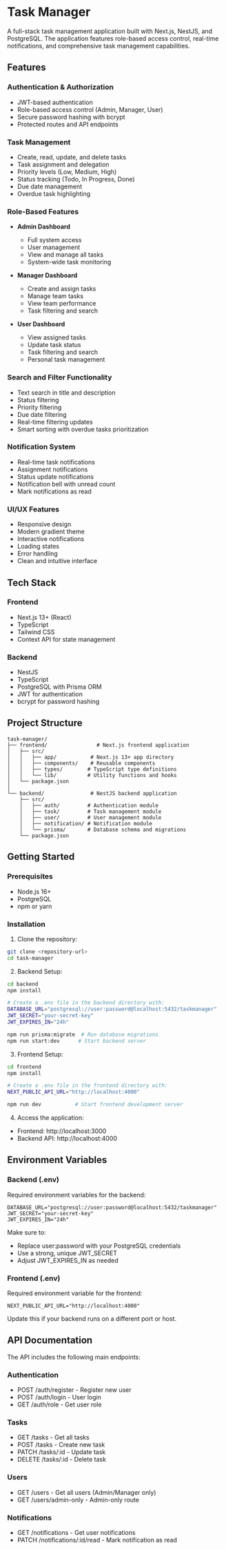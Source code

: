 # Task Manager

A full-stack task management application built with Next.js, NestJS, and PostgreSQL. The application features role-based access control, real-time notifications, and comprehensive task management capabilities.

## Features

### Authentication & Authorization
- JWT-based authentication
- Role-based access control (Admin, Manager, User)
- Secure password hashing with bcrypt
- Protected routes and API endpoints

### Task Management
- Create, read, update, and delete tasks
- Task assignment and delegation
- Priority levels (Low, Medium, High)
- Status tracking (Todo, In Progress, Done)
- Due date management
- Overdue task highlighting

### Role-Based Features
- **Admin Dashboard**
  - Full system access
  - User management
  - View and manage all tasks
  - System-wide task monitoring

- **Manager Dashboard**
  - Create and assign tasks
  - Manage team tasks
  - View team performance
  - Task filtering and search

- **User Dashboard**
  - View assigned tasks
  - Update task status
  - Task filtering and search
  - Personal task management

### Search and Filter Functionality
- Text search in title and description
- Status filtering
- Priority filtering
- Due date filtering
- Real-time filtering updates
- Smart sorting with overdue tasks prioritization

### Notification System
- Real-time task notifications
- Assignment notifications
- Status update notifications
- Notification bell with unread count
- Mark notifications as read

### UI/UX Features
- Responsive design
- Modern gradient theme
- Interactive notifications
- Loading states
- Error handling
- Clean and intuitive interface

## Tech Stack

### Frontend
- Next.js 13+ (React)
- TypeScript
- Tailwind CSS
- Context API for state management

### Backend
- NestJS
- TypeScript
- PostgreSQL with Prisma ORM
- JWT for authentication
- bcrypt for password hashing

## Project Structure

```
task-manager/
├── frontend/                # Next.js frontend application
│   ├── src/
│   │   ├── app/           # Next.js 13+ app directory
│   │   ├── components/    # Reusable components
│   │   ├── types/        # TypeScript type definitions
│   │   └── lib/          # Utility functions and hooks
│   └── package.json
│
└── backend/               # NestJS backend application
    ├── src/
    │   ├── auth/         # Authentication module
    │   ├── task/         # Task management module
    │   ├── user/         # User management module
    │   ├── notification/ # Notification module
    │   └── prisma/       # Database schema and migrations
    └── package.json
```

## Getting Started

### Prerequisites
- Node.js 16+
- PostgreSQL
- npm or yarn

### Installation

1. Clone the repository:
```bash
git clone <repository-url>
cd task-manager
```

2. Backend Setup:
```bash
cd backend
npm install

# Create a .env file in the backend directory with:
DATABASE_URL="postgresql://user:password@localhost:5432/taskmanager"
JWT_SECRET="your-secret-key"
JWT_EXPIRES_IN="24h"

npm run prisma:migrate  # Run database migrations
npm run start:dev      # Start backend server
```

3. Frontend Setup:
```bash
cd frontend
npm install

# Create a .env file in the frontend directory with:
NEXT_PUBLIC_API_URL="http://localhost:4000"

npm run dev           # Start frontend development server
```

4. Access the application:
- Frontend: http://localhost:3000
- Backend API: http://localhost:4000

## Environment Variables

### Backend (.env)
Required environment variables for the backend:
```
DATABASE_URL="postgresql://user:password@localhost:5432/taskmanager"
JWT_SECRET="your-secret-key"
JWT_EXPIRES_IN="24h"
```
Make sure to:
- Replace user:password with your PostgreSQL credentials
- Use a strong, unique JWT_SECRET
- Adjust JWT_EXPIRES_IN as needed

### Frontend (.env)
Required environment variable for the frontend:
```
NEXT_PUBLIC_API_URL="http://localhost:4000"
```
Update this if your backend runs on a different port or host.

## API Documentation

The API includes the following main endpoints:

### Authentication
- POST /auth/register - Register new user
- POST /auth/login - User login
- GET /auth/role - Get user role

### Tasks
- GET /tasks - Get all tasks
- POST /tasks - Create new task
- PATCH /tasks/:id - Update task
- DELETE /tasks/:id - Delete task

### Users
- GET /users - Get all users (Admin/Manager only)
- GET /users/admin-only - Admin-only route

### Notifications
- GET /notifications - Get user notifications
- PATCH /notifications/:id/read - Mark notification as read